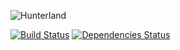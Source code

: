 ![Hunterland](https://github.com/aredo/ark/blob/master/public/apple-touch-icon-144-precomposed.png)

[![Build Status](https://drone.io/github.com/aredo/hunterland/status.png)](https://drone.io/github.com/aredo/hunterland/latest)
[![Dependencies Status](https://david-dm.org/aredo/express4-bootstrap-starter.png)](https://david-dm.org/aredo/hunterland)
